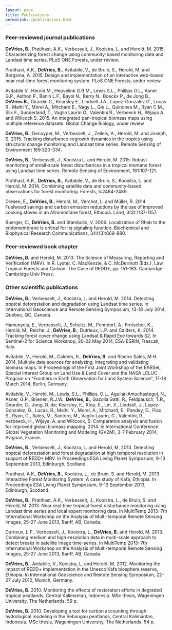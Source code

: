 ```yaml
---
layout: page
title: Publications
permalink: /publications.html
---
```


### Peer-reviewed journal publications

**DeVries, B.**, Pratihast, A.K., Verbesselt, J., Kooistra, L. and Herold, M. 2015. Characterizing forest change using community-based monitoring data and Landsat time series. PLoS ONE Forests, under review.

Pratihast, A.K., **DeVries, B.**, Avitabile, V., de Bruin, S., Herold, M. and Bergsma, A. 2015. Design and implementation of an interactive web-based near real-time forest monitoring system. PLoS ONE Forests, under review. 

Avitabile V., Herold M., Heuvelink G.B.M., Lewis S.L., Phillips O.L., Asner G.P., Asthon P., Banin L.F., Bayol N., Berry N., Boeckx P., de Jong B., **DeVries B.**, Girardin C., Kearsley E., Lindsell J.A., Lopez-Gonzalez G., Lucas R., Malhi Y., Morel A.,  Mitchard E., Nagy L., Qie L., Quinones M., Ryan C.M., Slik F., Sunderland, T., Vaglio Laurin G., Valentini R., Verbeeck H., Wijaya A. and Willcock S. 2015. An integrated pan-tropical biomass maps using multiple reference datasets. Global Change Biology, under review

**DeVries, B.**, Decuyper, M., Verbesselt, J., Zeileis, A., Herold, M. and Joseph, S. 2015. Tracking disturbance-regrowth dynamics in the tropics using structural change monitoring and Landsat time series. Remote Sensing of Environment 169:320-334.

**DeVries, B.**, Verbesselt, J., Kooistra L. and Herold, M. 2015. Robust monitoring of small-scale forest disturbances in a tropical montane forest using Landsat time series. Remote Sensing of Environment, 161:107-121. 

Pratihast, A.K., **DeVries, B.**, Avitabile, V., de Bruin, S., Kooistra, L. and Herold, M. 2014. Combining satellite data and community-based observations for forest monitoring. Forests, 5:2464-2489.

Dresen, E., **DeVries, B.**, Herold, M., Verchot, L. and M&#252;ller, R. 2014. Fuelwood savings and carbon emission reductions by the use of improved cooking stoves in an Afromontane forest, Ethiopia. Land, 3(3):1137-1157.

Buerger, C., **DeVries, B.** and Stambolic, V. 2006. Localization of Rheb to the endomembrane is critical for its signaling function. Biochemical and Biophysical Research Communications, 344(3):869-880.

### Peer-reviewed book chapter

**DeVries, B.** and Herold, M. 2013. The Science of Measuring, Reporting and Verification (MRV). In R. Lyster, C. MacKenzie, & C. McDermott (Eds.), Law, Tropical Forests and Carbon: The Case of REDD+, pp. 151-183. Cambridge: Cambridge Univ Press.

### Other scientific publications

**DeVries, B.**, Verbesselt, J., Kooistra, L. and Herold, M. 2014. Detecting tropical deforestation and degradation using Landsat time series. In International Geoscience and Remote Sensing Symposium, 13-18 July 2014, Quebec, QC, Canada.

Hamunyela, E., Verbesselt, J., Schultz, M., Penndorf, A., Frotscher, K., Herold, M., Reiche, J., **DeVries, B.**, Dutrieux, L.P. and Calders, K. 2014. Tracking forest cover change using Landsat & Rapid Eye towards S2. In Sentinel-2 for Science Workshop, 20-22 May 2014, ESA-ESRIN, Frascati, Italy.

Avitabile, V., Herold, M., Calders, K., **DeVries, B.** and Ribeiro Sales, M.H. 2014. Multiple data sources for analyzing, integrating and validating biomass maps. In Proceedings of the First Joint Workshop of the EARSeL Special Interest Group on Land Use & Land Cover and the NASA LCLUC Program on "Frontiers in Earth Observation for Land System Science", 17-18 March 2014, Berlin, Germany.

Avitabile, V., Herold, M., Lewis, S.L., Phillips, O.L., Aguilar-Amuchastegui, N., Asner, G.P., Brienen, R.J.W., **DeVries, B.**, Gazolla Gatti, R., Feldpausch, T.R., Girardin, C., Jong, B. de; Kearsley, E., Klop, E., Lin, X., Lindsell, J., Lopez-Gonzalez, G., Lucas, R., Malhi, Y., Morel, A., Mitchard, E., Pandey, D., Piao, S., Ryan, C., Sales, M., Santoro, M., Vaglio Laurin, G., Valentini, R., Verbeeck, H., Wijaya, A. and Willcock, S. Comparative analysis and fusion for improved global biomass mapping. 2014. In International Conference Global Vegetation Monitoring and Modeling (GV2M), 3-7 February 2014, Avignon, France.

**DeVries, B.**, Verbesselt, J., Kooistra, L. and Herold, M. 2013. Detecting tropical deforestation and forest degradation at high temporal resolution in support of REDD+ MRV. In Proceedings ESA Living Planet Symposium, 9-13 September 2013, Edinburgh, Scotland.

Pratihast, A.K., **DeVries, B.**, Kooistra, L., de Bruin, S. and Herold, M. 2013. Interactive Forest Monitoring System: A case study of Kafa, Ethiopia. In Proceedings ESA Living Planet Symposium, 9-13 September 2013, Edinburgh, Scotland.

**DeVries, B.**, Pratihast, A.K., Verbesselt, J., Kooistra, L., de Bruin, S. and Herold, M. 2013. Near real-time tropical forest disturbance monitoring using Landsat time series and local expert monitoring data. In MultiTemp 2013: 7th International Workshop on the Analysis of Multi-temporal Remote Sensing Images, 25-27 June 2013, Banff, AB, Canada.

Dutrieux, L.P., Verbesselt, J., Kooistra, L., **DeVries, B.** and Herold, M. 2013. Combining medium and high-resolution data in multi-scale approach to detect breaks in satellite image time-series. In MultiTemp 2013: 7th International Workshop on the Analysis of Multi-temporal Remote Sensing Images, 25-27 June 2013, Banff, AB, Canada.

**DeVries, B.**, Avitabile, V., Kooistra, L. and Herold, M. 2012. Monitoring the impact of REDD+ implementation in the Unesco Kafa biosphere reserve, Ethiopia. In International Geoscience and Remote Sensing Symposium, 22-27 July 2012, Munich, Germany.

**DeVries, B.** 2010. Monitoring the effects of restoration efforts in degraded tropical peatlands, Central Kalimantan, Indonesia. MSc thesis, Wageningen University, The Netherlands. 59 p.

**DeVries, B.** 2010. Developing a tool for carbon accounting through hydrological modeling in the Sebangau peatlands, Central Kalimantan, Indonesia. MSc thesis, Wageningen University, The Netherlands. 54 p.

